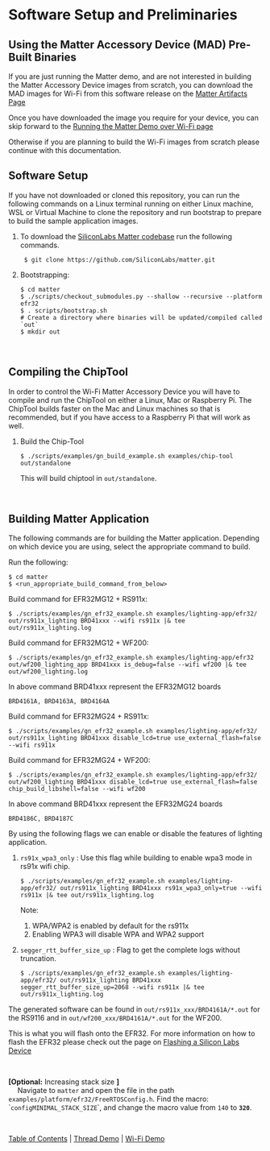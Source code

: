 # Software Setup and Preliminaries

## Using the Matter Accessory Device (MAD) Pre-Built Binaries

If you are just running the Matter demo, and are not interested in building the
Matter Accessory Device images from scratch, you can download the MAD images for
Wi-Fi from this software release on the
[Matter Artifacts Page](../general/ARTIFACTS.md)

Once you have downloaded the image you require for your device, you can skip
forward to the [Running the Matter Demo over Wi-Fi page](./RUN_DEMO.md)

Otherwise if you are planning to build the Wi-Fi images from scratch please
continue with this documentation.

## Software Setup

If you have not downloaded or cloned this repository, you can run the following
commands on a Linux terminal running on either Linux machine, WSL or Virtual
Machine to clone the repository and run bootstrap to prepare to build the sample
application images.

1. To download the
   [SiliconLabs Matter codebase](https://github.com/SiliconLabs/matter.git) run
   the following commands.

    ```shell
     $ git clone https://github.com/SiliconLabs/matter.git
    ```

2. Bootstrapping:

    ```shell
    $ cd matter
    $ ./scripts/checkout_submodules.py --shallow --recursive --platform efr32
    $ . scripts/bootstrap.sh
    # Create a directory where binaries will be updated/compiled called `out`
    $ mkdir out
    ```
<br>

## Compiling the ChipTool

In order to control the Wi-Fi Matter Accessory Device you will have to compile
and run the ChipTool on either a Linux, Mac or Raspberry Pi. The ChipTool builds
faster on the Mac and Linux machines so that is recommended, but if you have
access to a Raspberry Pi that will work as well.

1. Build the Chip-Tool

    `$ ./scripts/examples/gn_build_example.sh examples/chip-tool out/standalone`

    This will build chiptool in `out/standalone`.
<br>


## Building Matter Application

The following commands are for building the Matter application. Depending on which device
you are using, select the appropriate command to build.

Run the following:

```shell
$ cd matter
$ <run_appropriate_build_command_from_below>
```

Build command for EFR32MG12 + RS911x:

`$ ./scripts/examples/gn_efr32_example.sh examples/lighting-app/efr32/ out/rs911x_lighting BRD41xxx --wifi rs911x |& tee out/rs911x_lighting.log`

Build command for EFR32MG12 + WF200:

`$ ./scripts/examples/gn_efr32_example.sh examples/lighting-app/efr32 out/wf200_lighting_app BRD41xxx is_debug=false --wifi wf200 |& tee out/wf200_lighting.log`

In above command BRD41xxx represent the EFR32MG12 boards

`BRD4161A, BRD4163A, BRD4164A`

Build command for EFR32MG24 + RS911x:

`$ ./scripts/examples/gn_efr32_example.sh examples/lighting-app/efr32/ out/rs911x_lighting BRD41xxx disable_lcd=true use_external_flash=false --wifi rs911x`

Build command for EFR32MG24 + WF200:

`$ ./scripts/examples/gn_efr32_example.sh examples/lighting-app/efr32/ out/wf200_lighting BRD41xxx disable_lcd=true use_external_flash=false chip_build_libshell=false --wifi wf200`

In above command BRD41xxx represent the EFR32MG24 boards

`BRD4186C, BRD4187C`

By using the following flags we can enable or disable the features of lighting application.

1.  `rs91x_wpa3_only` : Use this flag while building to enable wpa3 mode in rs91x wifi chip.

    ```shell
    $ ./scripts/examples/gn_efr32_example.sh examples/lighting-app/efr32/ out/rs911x_lighting BRD41xxx rs91x_wpa3_only=true --wifi rs911x |& tee out/rs911x_lighting.log
    ```
    Note: 
    1. WPA/WPA2 is enabled by default for the rs911x
    2. Enabling WPA3 will disable WPA and WPA2 support

2.  `segger_rtt_buffer_size_up` : Flag to get the complete logs without truncation.

    ```shell
    $ ./scripts/examples/gn_efr32_example.sh examples/lighting-app/efr32/ out/rs911x_lighting BRD41xxx segger_rtt_buffer_size_up=2068 --wifi rs911x |& tee out/rs911x_lighting.log
    ```



The generated software can be found in `out/rs911x_xxx/BRD4161A/*.out` for the
RS9116 and in `out/wf200_xxx/BRD4161A/*.out` for the WF200.

This is what you will flash onto the EFR32. For more information on how to flash
the EFR32 please check out the page on
[Flashing a Silicon Labs Device](../general/FLASH_SILABS_DEVICE.md)

<br>

**[Optional:** Increasing stack size **]** <br> &emsp; Navigate to
    `matter` and open the file in the path
    `examples/platform/efr32/FreeRTOSConfig.h`. Find the macro:
    \``configMINIMAL_STACK_SIZE`\`, and change the macro value from `140` to
    **`320`**.

<br>

[Table of Contents](../README.md) | [Thread Demo](../thread/DEMO_OVERVIEW.md) |
[Wi-Fi Demo](./DEMO_OVERVIEW.md)
